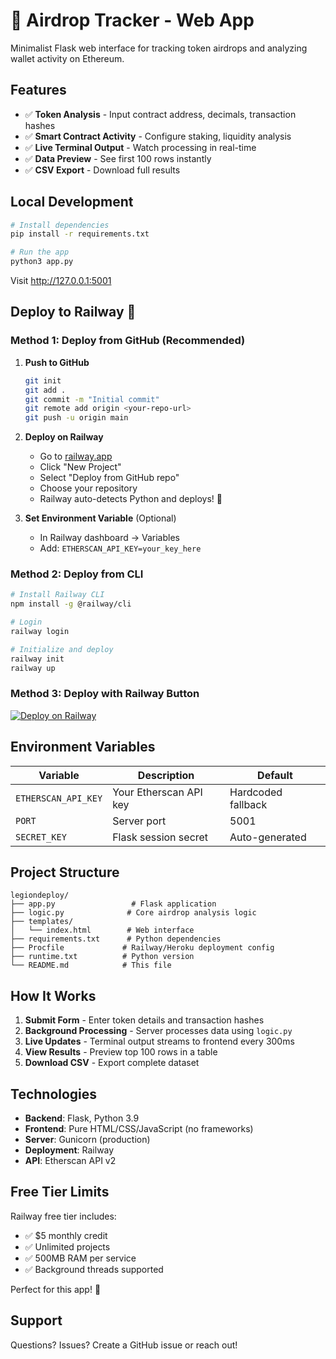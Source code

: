 # 🚀 Airdrop Tracker - Web App

Minimalist Flask web interface for tracking token airdrops and analyzing wallet activity on Ethereum.

## Features

- ✅ **Token Analysis** - Input contract address, decimals, transaction hashes
- ✅ **Smart Contract Activity** - Configure staking, liquidity analysis
- ✅ **Live Terminal Output** - Watch processing in real-time
- ✅ **Data Preview** - See first 100 rows instantly
- ✅ **CSV Export** - Download full results

## Local Development

```bash
# Install dependencies
pip install -r requirements.txt

# Run the app
python3 app.py
```

Visit http://127.0.0.1:5001

## Deploy to Railway 🚂

### Method 1: Deploy from GitHub (Recommended)

1. **Push to GitHub**
   ```bash
   git init
   git add .
   git commit -m "Initial commit"
   git remote add origin <your-repo-url>
   git push -u origin main
   ```

2. **Deploy on Railway**
   - Go to [railway.app](https://railway.app)
   - Click "New Project"
   - Select "Deploy from GitHub repo"
   - Choose your repository
   - Railway auto-detects Python and deploys! 🎉

3. **Set Environment Variable** (Optional)
   - In Railway dashboard → Variables
   - Add: `ETHERSCAN_API_KEY=your_key_here`

### Method 2: Deploy from CLI

```bash
# Install Railway CLI
npm install -g @railway/cli

# Login
railway login

# Initialize and deploy
railway init
railway up
```

### Method 3: Deploy with Railway Button

[![Deploy on Railway](https://railway.app/button.svg)](https://railway.app/new/template?template=https://github.com/yourusername/yourrepo)

## Environment Variables

| Variable | Description | Default |
|----------|-------------|---------|
| `ETHERSCAN_API_KEY` | Your Etherscan API key | Hardcoded fallback |
| `PORT` | Server port | 5001 |
| `SECRET_KEY` | Flask session secret | Auto-generated |

## Project Structure

```
legiondeploy/
├── app.py                 # Flask application
├── logic.py              # Core airdrop analysis logic
├── templates/
│   └── index.html        # Web interface
├── requirements.txt      # Python dependencies
├── Procfile             # Railway/Heroku deployment config
├── runtime.txt          # Python version
└── README.md            # This file
```

## How It Works

1. **Submit Form** - Enter token details and transaction hashes
2. **Background Processing** - Server processes data using `logic.py`
3. **Live Updates** - Terminal output streams to frontend every 300ms
4. **View Results** - Preview top 100 rows in a table
5. **Download CSV** - Export complete dataset

## Technologies

- **Backend**: Flask, Python 3.9
- **Frontend**: Pure HTML/CSS/JavaScript (no frameworks)
- **Server**: Gunicorn (production)
- **Deployment**: Railway
- **API**: Etherscan API v2

## Free Tier Limits

Railway free tier includes:
- ✅ $5 monthly credit
- ✅ Unlimited projects
- ✅ 500MB RAM per service
- ✅ Background threads supported

Perfect for this app! 🎯

## Support

Questions? Issues? Create a GitHub issue or reach out!

